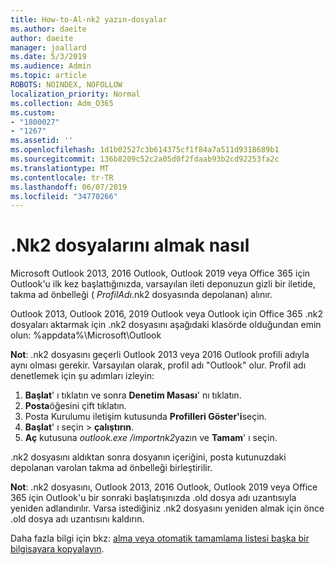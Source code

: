 ```yaml
---
title: How-to-Al-nk2 yazın-dosyalar
ms.author: daeite
author: daeite
manager: joallard
ms.date: 5/3/2019
ms.audience: Admin
ms.topic: article
ROBOTS: NOINDEX, NOFOLLOW
localization_priority: Normal
ms.collection: Adm_O365
ms.custom:
- "1800027"
- "1267"
ms.assetid: ''
ms.openlocfilehash: 1d1b02527c3b614375cf1f84a7a511d9318689b1
ms.sourcegitcommit: 136b8209c52c2a05d0f2fdaab93b2cd92253fa2c
ms.translationtype: MT
ms.contentlocale: tr-TR
ms.lasthandoff: 06/07/2019
ms.locfileid: "34770266"
---
```

# <a name="how-to-import-nk2-files"></a>.Nk2 dosyalarını almak nasıl 

Microsoft Outlook 2013, 2016 Outlook, Outlook 2019 veya Office 365 için Outlook'u ilk kez başlattığınızda, varsayılan ileti deponuzun gizli bir iletide, takma ad önbelleği ( *ProfilAdı*.nk2 dosyasında depolanan) alınır.

Outlook 2013, Outlook 2016, 2019 Outlook veya Outlook için Office 365 .nk2 dosyaları aktarmak için .nk2 dosyasını aşağıdaki klasörde olduğundan emin olun: %appdata%\Microsoft\Outlook

**Not**: .nk2 dosyasını geçerli Outlook 2013 veya 2016 Outlook profili adıyla aynı olması gerekir. Varsayılan olarak, profil adı "Outlook" olur. Profil adı denetlemek için şu adımları izleyin: 
1. **Başlat**' ı tıklatın ve sonra **Denetim Masası**' nı tıklatın.
2. **Posta**öğesini çift tıklatın.
3. Posta Kurulumu iletişim kutusunda **Profilleri Göster'i**seçin.
4. **Başlat**' ı seçin > **çalıştırın**.
5. **Aç** kutusuna *outlook.exe /importnk2*yazın ve **Tamam**' ı seçin. 

.nk2 dosyasını aldıktan sonra dosyanın içeriğini, posta kutunuzdaki depolanan varolan takma ad önbelleği birleştirilir.

**Not**: .nk2 dosyasını, Outlook 2013, 2016 Outlook, Outlook 2019 veya Office 365 için Outlook'u bir sonraki başlatışınızda .old dosya adı uzantısıyla yeniden adlandırılır. Varsa istediğiniz .nk2 dosyasını yeniden almak için önce .old dosya adı uzantısını kaldırın.

Daha fazla bilgi için bkz: [alma veya otomatik tamamlama listesi başka bir bilgisayara kopyalayın](https://support.microsoft.com/help/2806550/how-to-import-nk2-files-into-outlook%).